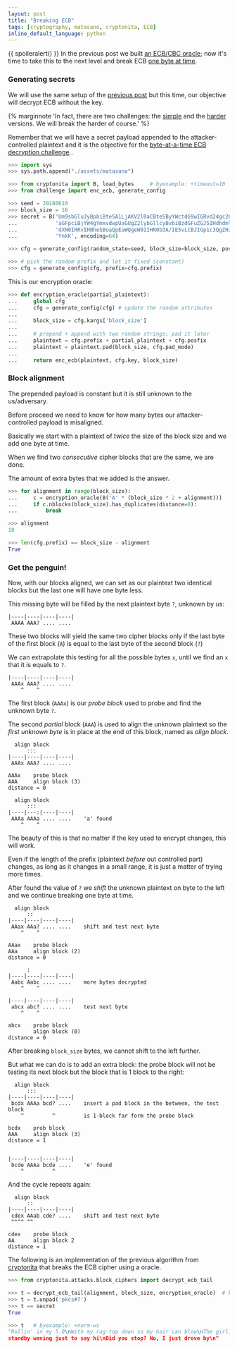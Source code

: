 ```yaml
---
layout: post
title: "Breaking ECB"
tags: [cryptography, matasano, cryptonita, ECB]
inline_default_language: python
---
```


{{ spoileralert() }}
In the previous post we built
[an ECB/CBC oracle](/articles/2018/06/09/ECB-CBC-Oracle.html);
now it's time to take this to the next level and
break ECB [one byte at time](https://cryptopals.com/sets/2/challenges/14).
<!--more-->


### Generating secrets

We will use the same setup of the
[previous post](/articles/2018/06/09/ECB-CBC-Oracle.html)
but this time, our objective will decrypt ECB without the key.

{% marginnote
'In fact, there are two challenges: the
[simple](https://cryptopals.com/sets/2/challenges/12)
and the
[harder](https://cryptopals.com/sets/2/challenges/14)
versions. We will break the harder of course.' %}

Remember that we will have a secret payload appended to the attacker-controlled plaintext
and it is the objective for the
[byte-at-a-time ECB decryption challenge](https://cryptopals.com/sets/2/challenges/14)..

```python
>>> import sys
>>> sys.path.append("./assets/matasano")

>>> from cryptonita import B, load_bytes     # byexample: +timeout=10
>>> from challenge import enc_ecb, generate_config

>>> seed = 20180610
>>> block_size = 16
>>> secret = B('Um9sbGluJyBpbiBteSA1LjAKV2l0aCBteSByYWctdG9wIGRvd24gc28gbXkg' +
...            'aGFpciBjYW4gYmxvdwpUaGUgZ2lybGllcyBvbiBzdGFuZGJ5IHdhdmluZyBq' +
...            'dXN0IHRvIHNheSBoaQpEaWQgeW91IHN0b3A/IE5vLCBJIGp1c3QgZHJvdmUg' +
...            'YnkK', encoding=64)

>>> cfg = generate_config(random_state=seed, block_size=block_size, posfix=secret)

>>> # pick the random prefix and let it fixed (constant)
>>> cfg = generate_config(cfg, prefix=cfg.prefix)
```

This is our encryption oracle:

```python
>>> def encryption_oracle(partial_plaintext):
...     global cfg
...     cfg = generate_config(cfg) # update the random attributes
...
...     block_size = cfg.kargs['block_size']
...
...     # prepend + append with two random strings; pad it later
...     plaintext = cfg.prefix + partial_plaintext + cfg.posfix
...     plaintext = plaintext.pad(block_size, cfg.pad_mode)
...
...     return enc_ecb(plaintext, cfg.key, block_size)
```

### Block alignment

The prepended payload is constant but it is still unknown to the
us/adversary.

Before proceed we need to know for how many bytes our attacker-controlled
payload is misaligned.

Basically we start with a plaintext of *twice* the size of the block size
and we add one byte at time.

When we find two *consecutive* cipher blocks that are the same, we are done.

The amount of extra bytes that we added is the answer.

```python
>>> for alignment in range(block_size):
...     c = encryption_oracle(B('A' * (block_size * 2 + alignment)))
...     if c.nblocks(block_size).has_duplicates(distance=0):
...         break

>>> alignment
10

>>> len(cfg.prefix) == block_size - alignment
True
```

### Get the penguin!

Now, with our blocks aligned, we can set as our plaintext two identical blocks
but the last one will have one byte less.

This missing byte will be filled by the next plaintext byte ``?``, unknown by us:

```
|----|----|----|----|
 AAAA AAA? .... ....
```

These two blocks will yield the same two cipher blocks only if the last byte
of the first block (``A``) is equal to the last byte of the second block (``?``)

We can extrapolate this testing for all the possible bytes ``x``, until we find
an ``x`` that it is equals to ``?``.

```
|----|----|----|----|
 AAAx AAA? .... ....
    ^    ^
```

The first block (``AAAx``) is our *probe block* used to probe and find the
unknown byte ``?``.

The second *partial* block (``AAA``) is used to align the unknown plaintext
so the *first unknown byte* is in place at the end of this block, named
as *align block*.

```
  align block
      :::
|----|----|----|----|
 AAAx AAA? .... ....

AAAx    probe block
AAA     align block (3)
distance = 0

  align block
      :::
|----|---:|----|----|
 AAAa AAAa .... ....    'a' found
    ^    ^
```

The beauty of this is that no matter if the key used to encrypt changes,
this will work.

Even if the length of the prefix (plaintext *before* out controlled part)
changes, as long as it changes in a small range, it is just a matter of
trying more times.

After found the value of ``?`` we *shift* the unknown plaintext on byte to
the left and we continue breaking one byte at time.

```
  align block
      ::
|----|----|----|----|
 AAax AAa? .... ....    shift and test next byte
    ^    ^

AAax    probe block
AAa     align block (2)
distance = 0

      :
|----|----|----|----|
 Aabc Aabc .... ....    more bytes decrypted
    ^    ^

|----|----|----|----|
 abcx abc? .... ....    test next byte
    ^    ^

abcx    probe block
        align block (0)
distance = 0
```

After breaking ``block_size`` bytes, we cannot shift to the left further.

But what we can do is to add an extra block: the probe block will not
be testing its next block but the block that is 1 block to the right:

```
  align block
      :::
|----|----|----|----|
 bcdx AAAa bcd? ....    insert a pad block in the between, the test block
    ^         ^         is 1-block far form the probe block

bcdx    prob block
AAA     align block (3)
distance = 1


|----|----|----|----|
 bcde AAAa bcde ....    'e' found
    ^         ^
```

And the cycle repeats again:

```
  align block
      ::
|----|----|----|----|
 cdex AAab cde? ....    shift and test next byte
 ^^^^ ^^

cdex    probe block
AA      align block 2
distance = 1
```

The following is an implementation of the previous algorithm from
[cryptonita](https://pypi.org/project/cryptonita/)
that breaks the ECB cipher using a oracle.

```python
>>> from cryptonita.attacks.block_ciphers import decrypt_ecb_tail

>>> t = decrypt_ecb_tail(alignment, block_size, encryption_oracle)  # byexample: +timeout 10
>>> t = t.unpad('pkcs#7')
>>> t == secret
True

>>> t   # byexample: +norm-ws
"Rollin' in my 5.0\nWith my rag-top down so my hair can blow\nThe girlies on
standby waving just to say hi\nDid you stop? No, I just drove by\n"
```

